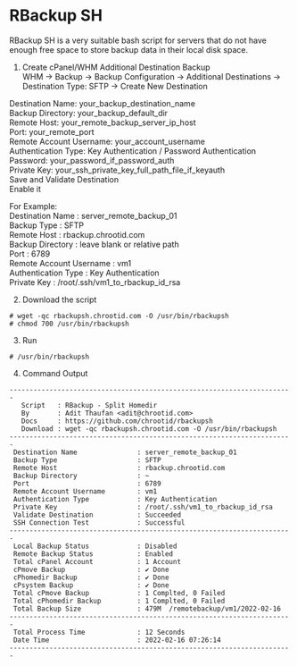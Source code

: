 # RBackup SH
RBackup SH is a very suitable bash script for servers that do not have enough free space to store backup data in their local disk space.

1. Create cPanel/WHM Additional Destination Backup
<br />WHM -> Backup -> Backup Configuration -> Additional Destinations -> Destination Type: SFTP -> Create New Destination

Destination Name: your_backup_destination_name <br />
Backup Directory: your_backup_default_dir <br />
Remote Host: your_remote_backup_server_ip_host <br />
Port: your_remote_port <br />
Remote Account Username: your_account_username <br />
Authentication Type: Key Authentication / Password Authentication <br />
Password: your_password_if_password_auth <br />
Private Key: your_ssh_private_key_full_path_file_if_keyauth <br />
Save and Validate Destination <br />
Enable it <br />

For Example: <br /> 
 Destination Name               : server_remote_backup_01 <br />
 Backup Type                    : SFTP <br /> 
 Remote Host                    : rbackup.chrootid.com <br /> 
 Backup Directory               : leave blank or relative path <br /> 
 Port                           : 6789 <br /> 
 Remote Account Username        : vm1 <br /> 
 Authentication Type            : Key Authentication <br /> 
 Private Key                    : /root/.ssh/vm1_to_rbackup_id_rsa <br /> 
 
2. Download the script
```
# wget -qc rbackupsh.chrootid.com -O /usr/bin/rbackupsh
# chmod 700 /usr/bin/rbackupsh
```

3. Run
```
# /usr/bin/rbackupsh 
```

4. Command Output
```
-----------------------------------------------------------------------
   Script   : RBackup - Split Homedir
   By       : Adit Thaufan <adit@chrootid.com>
   Docs     : https://github.com/chrootid/rbackupsh
   Download : wget -qc rbackupsh.chrootid.com -O /usr/bin/rbackupsh
-----------------------------------------------------------------------
 Destination Name               : server_remote_backup_01
 Backup Type                    : SFTP
 Remote Host                    : rbackup.chrootid.com
 Backup Directory               : ~
 Port                           : 6789
 Remote Account Username        : vm1
 Authentication Type            : Key Authentication
 Private Key                    : /root/.ssh/vm1_to_rbackup_id_rsa
 Validate Destination           : Succeeded
 SSH Connection Test            : Successful
-----------------------------------------------------------------------
 Local Backup Status            : Disabled
 Remote Backup Status           : Enabled
 Total cPanel Account           : 1 Account
 cPmove Backup                  : ✔ Done
 cPhomedir Backup               : ✔ Done
 cPsystem Backup                : ✔ Done
 Total cPmove Backup            : 1 Complted, 0 Failed
 Total cPhomedir Backup         : 1 Complted, 0 Failed
 Total Backup Size              : 479M  /remotebackup/vm1/2022-02-16
-----------------------------------------------------------------------
 Total Process Time             : 12 Seconds
 Date Time                      : 2022-02-16 07:26:14
-----------------------------------------------------------------------
```
